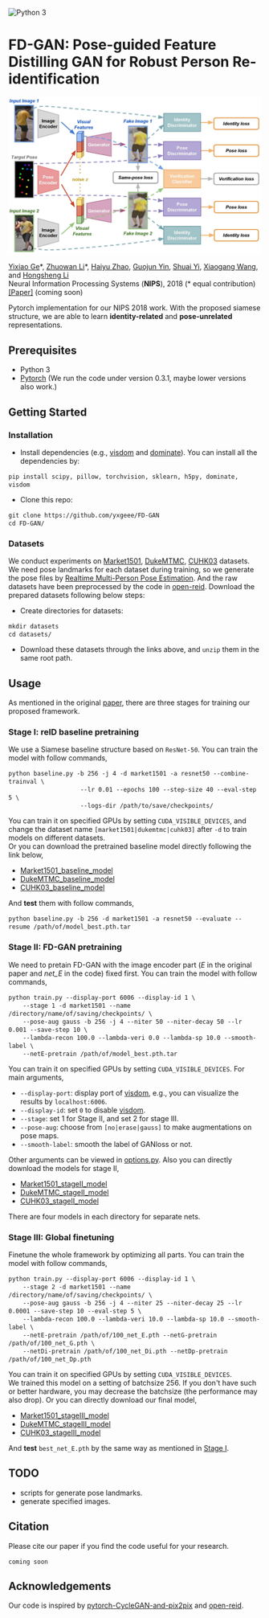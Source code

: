 ![Python 3](https://img.shields.io/badge/python-3-green.svg)
# FD-GAN: Pose-guided Feature Distilling GAN for Robust Person Re-identification

<p align="center"><img src='framework.jpg' width="600px"></p>

[Yixiao Ge](mailto:yxge@link.cuhk.edu.hk)\*, [Zhuowan Li](mailto:lizhuowan14@gmail.com)\*, [Haiyu Zhao](mailto:zhaohaiyu@sensetime.com), [Guojun Yin](mailto:gjyin@mail.ustc.edu.cn), [Shuai Yi](mailto:yishuai@sensetime.com), [Xiaogang Wang](mailto:xgwang@ee.cuhk.edu.hk), and [Hongsheng Li](mailto:hsli@ee.cuhk.edu.hk)  
Neural Information Processing Systems (**NIPS**), 2018 (* equal contribution)
[[Paper]]() (coming soon)

Pytorch implementation for our NIPS 2018 work. With the proposed siamese structure, we are able to learn **identity-related** and **pose-unrelated** representations.

## Prerequisites
- Python 3
- [Pytorch](https://pytorch.org/) (We run the code under version 0.3.1, maybe lower versions also work.)

## Getting Started

### Installation
- Install dependencies (e.g., [visdom](https://github.com/facebookresearch/visdom) and [dominate](https://github.com/Knio/dominate)). You can install all the dependencies by:
```
pip install scipy, pillow, torchvision, sklearn, h5py, dominate, visdom
```
- Clone this repo:
```
git clone https://github.com/yxgeee/FD-GAN
cd FD-GAN/
```

### Datasets
We conduct experiments on [Market1501](https://drive.google.com/open?id=1LS5_bMqv-37F14FVuziK63gz0wPyb0Hh), [DukeMTMC](https://drive.google.com/open?id=1Ujtm-Cq7lpyslBkG-rSBjkP1KVntrgSL), [CUHK03](https://drive.google.com/open?id=1R7oCwyMHYIxpRVsYm7-2REmFopP9TSXL) datasets. We need pose landmarks for each dataset during training, so we generate the pose files by [Realtime Multi-Person Pose Estimation](https://github.com/tensorboy/pytorch_Realtime_Multi-Person_Pose_Estimation). And the raw datasets have been preprocessed by the code in [open-reid](https://github.com/Cysu/open-reid). 
Download the prepared datasets following below steps:
- Create directories for datasets:
```
mkdir datasets
cd datasets/
```
- Download these datasets through the links above, and `unzip` them in the same root path.

## Usage
As mentioned in the original [paper](), there are three stages for training our proposed framework.

### Stage I: reID baseline pretraining
We use a Siamese baseline structure based on `ResNet-50`. You can train the model with follow commands,
```
python baseline.py -b 256 -j 4 -d market1501 -a resnet50 --combine-trainval \
					--lr 0.01 --epochs 100 --step-size 40 --eval-step 5 \
					--logs-dir /path/to/save/checkpoints/
```
You can train it on specified GPUs by setting `CUDA_VISIBLE_DEVICES`, and change the dataset name `[market1501|dukemtmc|cuhk03]` after `-d` to train models on different datasets.  
Or you can download the pretrained baseline model directly following the link below,
- [Market1501_baseline_model](https://drive.google.com/open?id=1oNLf-gazgfN0EqkdIOKtcJSBx22BuO1-)
- [DukeMTMC_baseline_model](https://drive.google.com/open?id=1iVXIaXT6WQzKuLD3eDcBZB-3aNeZ6Ivf)
- [CUHK03_baseline_model](https://drive.google.com/open?id=1jubhvKl_Ny9b89wbX0-u2GhPEeXMLaUQ)

<a name="stageI"></a>And **test** them with follow commands,
```
python baseline.py -b 256 -d market1501 -a resnet50 --evaluate --resume /path/of/model_best.pth.tar
```

### Stage II: FD-GAN pretraining
We need to pretain FD-GAN with the image encoder part (*E* in the original paper and *net_E* in the code) fixed first. You can train the model with follow commands,
```
python train.py --display-port 6006 --display-id 1 \
	--stage 1 -d market1501 --name /directory/name/of/saving/checkpoints/ \
	--pose-aug gauss -b 256 -j 4 --niter 50 --niter-decay 50 --lr 0.001 --save-step 10 \
	--lambda-recon 100.0 --lambda-veri 0.0 --lambda-sp 10.0 --smooth-label \
	--netE-pretrain /path/of/model_best.pth.tar
```
You can train it on specified GPUs by setting `CUDA_VISIBLE_DEVICES`. For main arguments,
- `--display-port`: display port of [visdom](https://github.com/facebookresearch/visdom), e.g., you can visualize the results by `localhost:6006`.
- `--display-id`: set `0` to disable [visdom](https://github.com/facebookresearch/visdom).
- `--stage`: set 1 for Stage II, and set 2 for stage III.
- `--pose-aug`: choose from `[no|erase|gauss]` to make augmentations on pose maps.
- `--smooth-label`: smooth the label of GANloss or not. 

Other arguments can be viewed in [options.py]().
Also you can directly download the models for stage II,
- [Market1501_stageII_model](https://drive.google.com/open?id=1kIBuPzz-Ig70dE3rU-5-kyo3nGJP01NS)
- [DukeMTMC_stageII_model](https://drive.google.com/open?id=1dD1cbg2jo5qhPbkMbsRYACRcVMrm28-o)
- [CUHK03_stageII_model](https://drive.google.com/open?id=1552oDot-vgA27b-mCspJAuzaOl685koz)

There are four models in each directory for separate nets.

### Stage III: Global finetuning
Finetune the whole framework by optimizing all parts. You can train the model with follow commands,
```
python train.py --display-port 6006 --display-id 1 \
	--stage 2 -d market1501 --name /directory/name/of/saving/checkpoints/ \
	--pose-aug gauss -b 256 -j 4 --niter 25 --niter-decay 25 --lr 0.0001 --save-step 10 --eval-step 5 \
	--lambda-recon 100.0 --lambda-veri 10.0 --lambda-sp 10.0 --smooth-label \
	--netE-pretrain /path/of/100_net_E.pth --netG-pretrain /path/of/100_net_G.pth \
	--netDi-pretrain /path/of/100_net_Di.pth --netDp-pretrain /path/of/100_net_Dp.pth
```
You can train it on specified GPUs by setting `CUDA_VISIBLE_DEVICES`.  
We trained this model on a setting of batchsize 256. If you don't have such or better hardware, you may decrease the batchsize (the performance may also drop).
Or you can directly download our final model,
- [Market1501_stageIII_model](https://drive.google.com/open?id=1w8xqopW0icA3VIxZyelI9k-Fb8rRCME7)
- [DukeMTMC_stageIII_model](https://drive.google.com/open?id=1axBHUcI7JmPbw8Y_mSpMKWIY9FUfFKMI)
- [CUHK03_stageIII_model](https://drive.google.com/open?id=1q6HkDlDUIV9YNUwAggy-HI9zYQjt7Ihk)

And **test** `best_net_E.pth` by the same way as mentioned in [Stage I](#stageI).

## TODO
- scripts for generate pose landmarks.
- generate specified images.

## Citation
Please cite our paper if you find the code useful for your research.
```
coming soon
```

## Acknowledgements
Our code is inspired by [pytorch-CycleGAN-and-pix2pix](https://github.com/junyanz/pytorch-CycleGAN-and-pix2pix) and [open-reid](https://github.com/Cysu/open-reid).